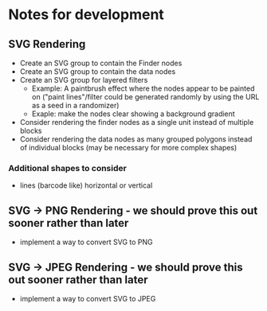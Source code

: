 # Notes for development

## SVG Rendering
- Create an SVG group to contain the Finder nodes
- Create an SVG group to contain the data nodes
- Create an SVG group for layered filters
  - Example: A paintbrush effect where the nodes appear to be painted on ("paint lines"/filter could be generated randomly by using the URL as a seed in a randomizer)
  - Exaple: make the nodes clear showing a background gradient
- Consider rendering the finder nodes as a single unit instead of multiple blocks
- Consider rendering the data nodes as many grouped polygons instead of individual blocks (may be necessary for more complex shapes)

### Additional shapes to consider
- lines (barcode like) horizontal or vertical

## SVG -> PNG Rendering - we should prove this out sooner rather than later
- implement a way to convert SVG to PNG

## SVG -> JPEG Rendering - we should prove this out sooner rather than later
- implement a way to convert SVG to JPEG